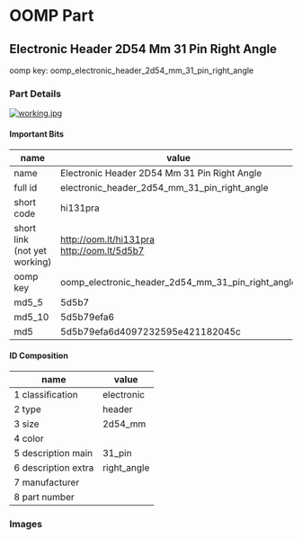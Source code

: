 # OOMP Part  
## Electronic Header 2D54 Mm 31 Pin Right Angle  
  
oomp key: oomp_electronic_header_2d54_mm_31_pin_right_angle  
  
### Part Details  
  
[![working.jpg](working_600.jpg)](working.jpg)  
  
#### Important Bits  
| name | value | 
| --- | --- | 
| name | Electronic Header 2D54 Mm 31 Pin Right Angle | 
| full id | electronic_header_2d54_mm_31_pin_right_angle | 
| short code | hi131pra | 
| short link<br>(not yet working) | http://oom.lt/hi131pra<br>http://oom.lt/5d5b7 | 
| oomp key | oomp_electronic_header_2d54_mm_31_pin_right_angle | 
| md5_5 | 5d5b7 | 
| md5_10 | 5d5b79efa6 | 
| md5 | 5d5b79efa6d4097232595e421182045c | 
#### ID Composition  
| name | value | 
| --- | --- | 
| 1 classification | electronic | 
| 2 type | header | 
| 3 size | 2d54_mm | 
| 4 color |  | 
| 5 description main | 31_pin | 
| 6 description extra | right_angle | 
| 7 manufacturer |  | 
| 8 part number |  | 
### Images  
